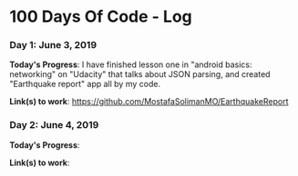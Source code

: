 # 100 Days Of Code - Log

### Day 1: June 3, 2019

**Today's Progress**: I have finished lesson one in "android basics: networking" on "Udacity" that talks about JSON parsing, and created "Earthquake report" app all by my code.

**Link(s) to work**: https://github.com/MostafaSolimanMO/EarthquakeReport


### Day 2: June 4, 2019

**Today's Progress**:


**Link(s) to work**:
